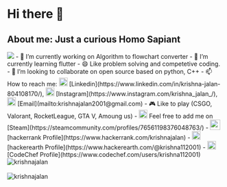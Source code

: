 # Hi there 👋
## About me: Just a curious Homo Sapiant
<img src="https://static1.squarespace.com/static/551d4b4fe4b088e1f808d234/t/5a686e2c4192026e50ae7cc3/1516793388597/home_anim.gif">
- 🔭 I’m currently working on Algorithm to flowchart converter
- 🌱 I’m currently learning flutter
- 😄 Like problem solving and competetive coding.
- 👯 I’m looking to collaborate on open source based on python, C++
- 📫 How to reach me:     <img src="https://www.flaticon.com/svg/static/icons/svg/174/174857.svg" width="20" height="20"> [Linkedin](https://www.linkedin.com/in/krishna-jalan-804108170/), <img src="https://png.pngtree.com/png-clipart/20190516/original/pngtree-instagram-icon-png-image_3584852.jpg" width="20" height="20"> [Instagram](https://www.instagram.com/krishna_jalan_/), <img src="https://purepng.com/public/uploads/medium/purepng.com-mail-iconsymbolsiconsapple-iosiosios-8-iconsios-8-721522596075c48i3.png" width="20" height="20"> [Email](mailto:krishnajalan2001@gmail.com)
- 🎮 Like to play (CSGO, Valorant, RocketLeague, GTA V, Amoung us)
- <img src="https://icons.iconarchive.com/icons/froyoshark/enkel/24/Steam-icon.png" width="20" height="20" > Feel free to add me on [Steam](https://steamcommunity.com/profiles/76561198376048763/) 
- <img src="https://upload.wikimedia.org/wikipedia/commons/4/40/HackerRank_Icon-1000px.png" width="24" height="24"> [hackerrank Profile](https://www.hackerrank.com/krishnajalan) 
- <img src="https://upload.wikimedia.org/wikipedia/commons/e/e8/HackerEarth_logo.png" width="20" height="20"> [hackerearth Profile](https://www.hackerearth.com/@krishna112001)
- <img src="https://avatars1.githubusercontent.com/u/11960354?s=460&v=4" width="20" height="20"> [CodeChef Profile](https://www.codechef.com/users/krishna112001)


<img src="https://github-readme-stats.vercel.app/api/top-langs/?username=krishnajalan&layout=compact" alt="krishnajalan" />
<br><br>
<img src="https://github-readme-stats.vercel.app/api?username=krishnajalan&show_icons=true" alt="krishnajalan" />



<!--
**krishnajalan/krishnajalan** is a ✨ _special_ ✨ repository because its `README.md` (this file) appears on your GitHub profile.

Here are some ideas to get you started:

- 🔭 I’m currently working on ...
- 🌱 I’m currently learning ...
- 👯 I’m looking to collaborate on ...
- 🤔 I’m looking for help with ...
- 💬 Ask me about ...
- 📫 How to reach me: ...
- 😄 Pronouns: ...
- ⚡ Fun fact: ...

